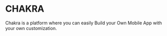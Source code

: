 # CHAKRA
Chakra is a platform where you can easily Build your Own Mobile App with your own customization.  
